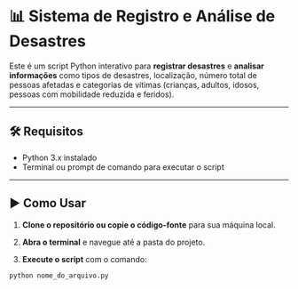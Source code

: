 # 📊 Sistema de Registro e Análise de Desastres

Este é um script Python interativo para **registrar desastres** e **analisar informações** como tipos de desastres, localização, número total de pessoas afetadas e categorias de vítimas (crianças, adultos, idosos, pessoas com mobilidade reduzida e feridos).

---

## 🛠️ Requisitos

- Python 3.x instalado  
- Terminal ou prompt de comando para executar o script

---

## ▶️ Como Usar

1. **Clone o repositório ou copie o código-fonte** para sua máquina local.

2. **Abra o terminal** e navegue até a pasta do projeto.

3. **Execute o script** com o comando:

```bash
python nome_do_arquivo.py
